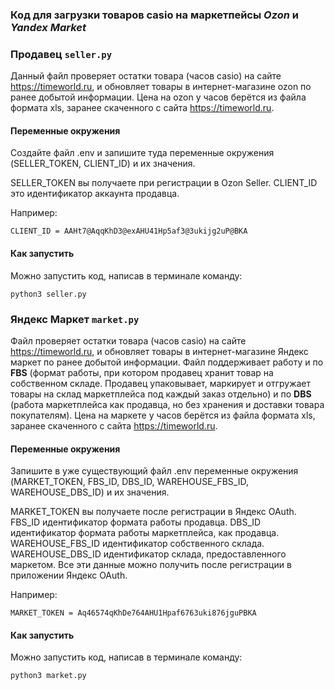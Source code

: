 ### Код для загрузки товаров casio на маркетпейсы *Ozon* и *Yandex Market*


### Продавец ```seller.py```

Данный файл проверяет остатки товара (часов casio) на сайте https://timeworld.ru, и обновляет товары в интернет-магазине ozon по ранее добытой информации. Цена на ozon у часов берётся из файла формата xls, заранее скаченного с сайта https://timeworld.ru.


#### Переменные окружения

Создайте файл .env и запишите туда переменные окружения (SELLER_TOKEN, CLIENT_ID) и их значения.

SELLER_TOKEN вы получаете при регистрации в Ozon Seller.
CLIENT_ID это идентификатор аккаунта продавца.

Например:

```CLIENT_ID = AAHt7@AqqKhD3@exAHU41Hp5af3@3ukijg2uP@BKA```


#### Как запустить

Можно запустить код, написав в терминале команду:

``` python3 seller.py ```



### Яндекс Маркет ```market.py``` 

Файл проверяет остатки товара (часов casio) на сайте https://timeworld.ru, и обновляет товары в интернет-магазине Яндекс маркет по ранее добытой информации. Файл поддерживает работу и по **FBS** (формат работы, при котором продавец хранит товар на собственном складе. Продавец упаковывает, маркирует и отгружает товары на склад маркетплейса под каждый заказ отдельно) и по **DBS** (работа маркетплейса как продавца, но без хранения и доставки товара покупателям). Цена на маркете у часов берётся из файла формата xls, заранее скаченного с сайта https://timeworld.ru. 


#### Переменные окружения

Запишите в уже существующий файл .env переменные окружения (MARKET_TOKEN, FBS_ID, DBS_ID, WAREHOUSE_FBS_ID, WAREHOUSE_DBS_ID) и их значения.

MARKET_TOKEN вы получаете после регистрации в Яндекс OAuth.
FBS_ID идентификатор формата работы продавца.
DBS_ID идентификатор формата работы маркетплейса, как продавца.
WAREHOUSE_FBS_ID идентификатор собственного склада.
WAREHOUSE_DBS_ID идентификатор склада, предоставленного маркетом.
Все эти данные можно получить после регистрации в приложении Яндекс OAuth.

Например:

```MARKET_TOKEN = Aq46574qKhDe764AHU1Hpaf6763uki876jguPBKA```


#### Как запустить

Можно запустить код, написав в терминале команду:

``` python3 market.py ```